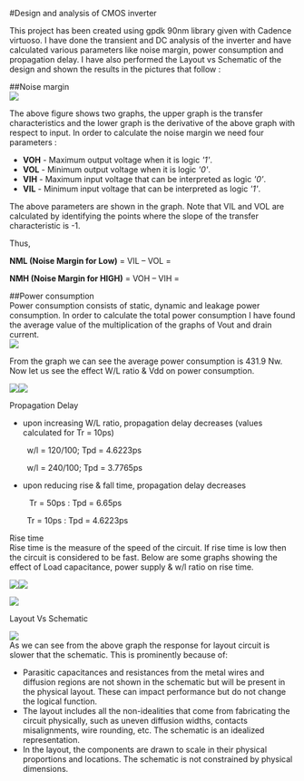 #Design and analysis of CMOS inverter

This project has been created using gpdk 90nm library given with Cadence virtuoso. I have done the transient and DC analysis of the inverter and have calculated various parameters like noise margin, power consumption and propagation delay. I have also performed the Layout vs Schematic of the design and shown the results in the pictures that follow :

##Noise margin<br>
![](Aspose.Words.e03009f2-fc7e-4195-aedb-da8bbe913288.001.png)<br>

The above figure shows two graphs, the upper graph is the transfer characteristics and the lower graph is the derivative of the above graph with respect to input. In order to calculate the noise margin we need four parameters : 

- **VOH** - Maximum output voltage when it is logic *'1'*.
- **VOL** - Minimum output voltage when it is logic *'0'*.
- **VIH** - Maximum input voltage that can be interpreted as logic *'0'*.
- **VIL** - Minimum input voltage that can be interpreted as logic *'1'*.

The above parameters are shown in the graph. Note that VIL and VOL are calculated by identifying the points where the slope of the transfer characteristic is -1. 

Thus,

**NML (Noise Margin for Low)** = VIL – VOL =

**NMH (Noise Margin for HIGH)** = VOH – VIH = 

##Power consumption<br>
Power consumption consists of static, dynamic and leakage power consumption. In order to calculate the total power consumption I have found the average value of the multiplication of the graphs of Vout and drain current.<br>
![](Aspose.Words.e03009f2-fc7e-4195-aedb-da8bbe913288.002.png)<br>
















From the graph we can see the average power consumption is 431.9 Nw. Now let us see the effect W/L ratio & Vdd on power consumption.<br>





![](Aspose.Words.e03009f2-fc7e-4195-aedb-da8bbe913288.003.png)![](Aspose.Words.e03009f2-fc7e-4195-aedb-da8bbe913288.004.png)<br>

Propagation Delay<br>

- upon increasing W/L ratio, propagation delay decreases (values calculated for Tr = 10ps)

    &ensp;w/l = 120/100; Tpd = 4.6223ps

    &ensp;w/l = 240/100; Tpd = 3.7765ps

- upon reducing rise & fall time, propagation delay decreases

   &ensp; Tr = 50ps : Tpd = 6.65ps

    &ensp;Tr = 10ps : Tpd = 4.6223ps

Rise time<br>
Rise time is the measure of the speed of the circuit. If rise time is low then the circuit is considered to be fast. Below are some graphs showing the effect of Load capacitance, power supply & w/l ratio on rise time. <br>

![](Aspose.Words.e03009f2-fc7e-4195-aedb-da8bbe913288.005.png)![](Aspose.Words.e03009f2-fc7e-4195-aedb-da8bbe913288.006.png)<br>


![](Aspose.Words.e03009f2-fc7e-4195-aedb-da8bbe913288.007.png)<br>

Layout Vs Schematic<br>

![](Aspose.Words.e03009f2-fc7e-4195-aedb-da8bbe913288.008.png)<br>
As we can see from the above graph the response for layout circuit is slower that the schematic. This is prominently because of:

- Parasitic capacitances and resistances from the metal wires and diffusion regions are not shown in the schematic but will be present in the physical layout. These can impact performance but do not change the logical function.
- The layout includes all the non-idealities that come from fabricating the circuit physically, such as uneven diffusion widths, contacts misalignments, wire rounding, etc. The schematic is an idealized representation.
- In the layout, the components are drawn to scale in their physical proportions and locations. The schematic is not constrained by physical dimensions.



